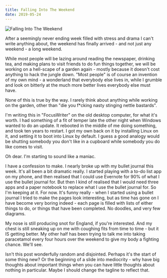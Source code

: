 ```yaml
---
title: Falling Into The Weekend
date: 2019-05-24
---
```


![Falling Into The Weekend](https://source.unsplash.com/jpkvklXwt98/1600x900)

After a seemingly never ending week filled with stress and drama I can't write anything about, the weekend has finally arrived - and not just any weekend - a long weekend.

While most people will be lazing around reading the newspaper, drinking tea, and making plans to visit friends to do fun things together, we will be working on a hell-scape of a garden again - mostly because it doesn't cost anything to hack the jungle down. "Most people" is of course an invention of my own mind - a wonderland that everybody else lives in, while I grumble and look on bitterly at the much more better lives everybody else must have.

None of this is true by the way. I rarely think about anything while working on the garden, other than "die you f*cking nasty stinging nettle bastards".

I'm writing this in "FocusWriter" on the old desktop computer, for what it's worth. I had something of a fit of temper late the other night when Windows wanted to do an update. It rebooted in the middle of me doing something, and took ten years to restart. I got my own back on it by installing Linux on it, and setting it to boot into Linux by default. I guess a good analogy would be shutting somebody you don't like in a cupboard while somebody you do like comes to visit.

Oh dear. I'm starting to sound like a maniac.

I have a confession to make. I nearly broke up with my bullet journal this week. It's all been a bit dramatic really. I started playing with a to-do list app on my phone, and then realised that I could use Evernote for 90% of what I use the bullet journal for. But then I kind of realised that I would need three apps and a paper notebook to replace what I use the bullet journal for. So I'm keeping at it. For now. It's funny really - when I started using a bullet journal I tried to make the pages look interesting, but as time has gone on I have become very boring indeed - each page is filled with lists of either things to do, or things that have been completed. No doodles, and very few diagrams.

My nose is still producing snot for England, if you're interested. And my chest is still sneaking up on me with coughing fits from time to time - but it IS getting better. My other half has been trying to talk me into taking paracetamol every four hours over the weekend to give my body a fighting chance. We'll see.

Isn't this post wonderfully random and disjointed. Perhaps it's the start of some thing new? Or the beginning of a slide into mediocrity - why have big thoughts about important things when you can have little thoughts about nothing in particular. Maybe I should change the tagline to reflect that.